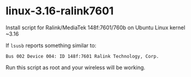 # linux-3.16-ralink7601
Install script for Ralink/MediaTek 148f:7601/760b on Ubuntu Linux kernel ~3.16

If `lsusb` reports something similar to:

`Bus 002 Device 004: ID 148f:7601 Ralink Technology, Corp.`

Run this script as root and your wireless will be working.
